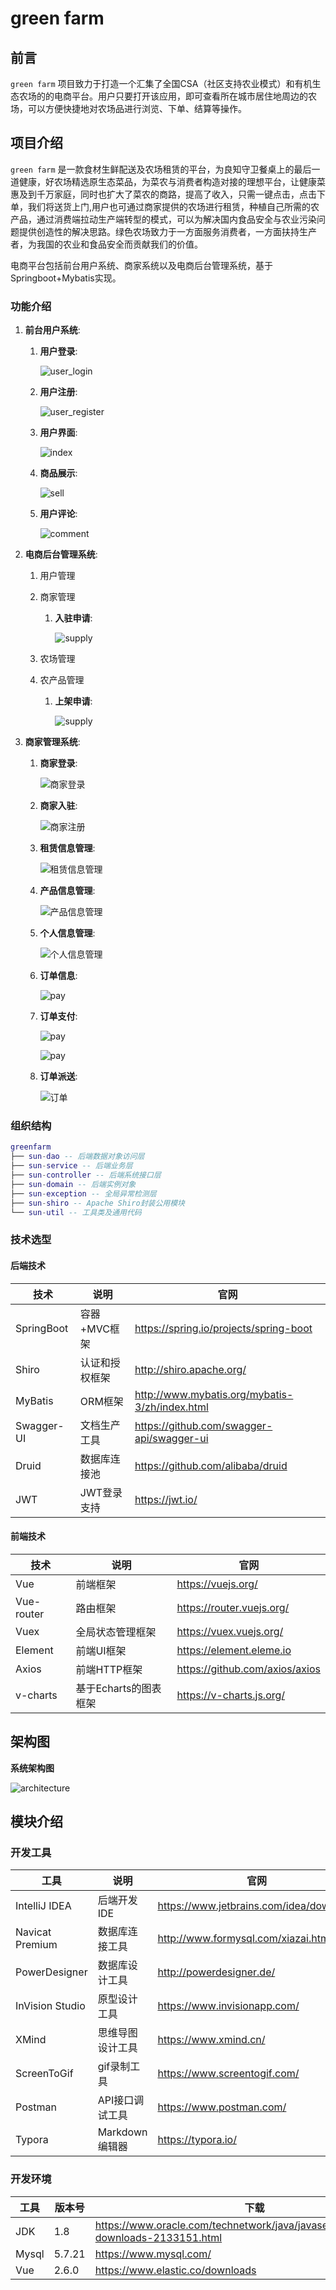 # green farm

## 前言

`green farm` 项目致力于打造一个汇集了全国CSA（社区支持农业模式）和有机生态农场的的电商平台。用户只要打开该应用，即可查看所在城市居住地周边的农场，可以方便快捷地对农场品进行浏览、下单、结算等操作。



## 项目介绍

`green farm` 是一款食材生鲜配送及农场租赁的平台，为良知守卫餐桌上的最后一道健康，好农场精选原生态菜品，为菜农与消费者构造对接的理想平台，让健康菜惠及到千万家庭，同时也扩大了菜农的商路，提高了收入，只需一键点击，点击下单，我们将送货上门,用户也可通过商家提供的农场进行租赁，种植自己所需的农产品，通过消费端拉动生产端转型的模式，可以为解决国内食品安全与农业污染问题提供创造性的解决思路。绿色农场致力于一方面服务消费者，一方面扶持生产者，为我国的农业和食品安全而贡献我们的价值。

电商平台包括前台用户系统、商家系统以及电商后台管理系统，基于Springboot+Mybatis实现。



### 功能介绍

1. **前台用户系统**:

   1. **用户登录**:

      ![user_login](https://github.com/RaySunWHUT/GreenFarm/blob/master/assets/user_login.png)

   2. **用户注册**:

      ![user_register](https://github.com/RaySunWHUT/GreenFarm/blob/master/assets/user_register.png)

   3. **用户界面**:

      ![index](https://github.com/RaySunWHUT/GreenFarm/blob/master/assets/index.png)

   4. **商品展示**:

      ![sell](https://github.com/RaySunWHUT/GreenFarm/blob/master/assets/sell.png)

   5. **用户评论**:

      ![comment](https://github.com/RaySunWHUT/GreenFarm/blob/master/assets/comment.png)

2. **电商后台管理系统**:

   1. 用户管理

   2. 商家管理

      1. **入驻申请**:

         ![supply](https://github.com/RaySunWHUT/GreenFarm/blob/master/assets/back.png)	

   3. 农场管理

   4. 农产品管理

      1. **上架申请**:

         ![supply](https://github.com/RaySunWHUT/GreenFarm/blob/master/assets/back.png)

      



3. **商家管理系统**:

   1. **商家登录**:

      ![商家登录](https://github.com/RaySunWHUT/GreenFarm/blob/master/assets/greenfarm.png)

   2. **商家入驻**:

      ![商家注册](https://github.com/RaySunWHUT/GreenFarm/blob/master/assets/register.png)

   3. **租赁信息管理**:

      ![租赁信息管理](https://github.com/RaySunWHUT/GreenFarm/blob/master/assets/rend_manager.png)

   4. **产品信息管理**:

      ![产品信息管理](https://github.com/RaySunWHUT/GreenFarm/blob/master/assets/product_manager.png)

   5. **个人信息管理**:

      ![个人信息管理](https://github.com/RaySunWHUT/GreenFarm/blob/master/assets/person_manager.png)

   6. **订单信息**:

      ![pay](https://github.com/RaySunWHUT/GreenFarm/blob/master/assets/pay.png)

   7. **订单支付**:

      ![pay](https://github.com/RaySunWHUT/GreenFarm/blob/master/assets/pay1.png)

      ![pay](https://github.com/RaySunWHUT/GreenFarm/blob/master/assets/pay2.png)

   8. **订单派送**:

      ![订单](https://github.com/RaySunWHUT/GreenFarm/blob/master/assets/map.png)



### 组织结构

``` lua
greenfarm
├── sun-dao -- 后端数据对象访问层
├── sun-service -- 后端业务层
├── sun-controller -- 后端系统接口层
├── sun-domain -- 后端实例对象
├── sun-exception -- 全局异常检测层
├── sun-shiro -- Apache Shiro封装公用模块
└── sun-util -- 工具类及通用代码
```

### 技术选型

#### 后端技术

| 技术       | 说明           | 官网                                           |
| ---------- | -------------- | ---------------------------------------------- |
| SpringBoot | 容器+MVC框架   | https://spring.io/projects/spring-boot         |
| Shiro      | 认证和授权框架 | http://shiro.apache.org/                       |
| MyBatis    | ORM框架        | http://www.mybatis.org/mybatis-3/zh/index.html |
| Swagger-UI | 文档生产工具   | https://github.com/swagger-api/swagger-ui      |
| Druid      | 数据库连接池   | https://github.com/alibaba/druid               |
| JWT        | JWT登录支持    | https://jwt.io/                                |



#### 前端技术

| 技术       | 说明                  | 官网                           |
| ---------- | --------------------- | ------------------------------ |
| Vue        | 前端框架              | https://vuejs.org/             |
| Vue-router | 路由框架              | https://router.vuejs.org/      |
| Vuex       | 全局状态管理框架      | https://vuex.vuejs.org/        |
| Element    | 前端UI框架            | https://element.eleme.io       |
| Axios      | 前端HTTP框架          | https://github.com/axios/axios |
| v-charts   | 基于Echarts的图表框架 | https://v-charts.js.org/       |



## 架构图

**系统架构图**

![architecture](https://github.com/RaySunWHUT/GreenFarm/blob/master/assets/achitecture.png)

## 模块介绍

### 开发工具

| 工具            | 说明             | 官网                                    |
| --------------- | ---------------- | --------------------------------------- |
| IntelliJ IDEA   | 后端开发IDE      | https://www.jetbrains.com/idea/download |
| Navicat Premium | 数据库连接工具   | http://www.formysql.com/xiazai.html     |
| PowerDesigner   | 数据库设计工具   | http://powerdesigner.de/                |
| InVision Studio | 原型设计工具     | https://www.invisionapp.com/            |
| XMind           | 思维导图设计工具 | https://www.xmind.cn/                   |
| ScreenToGif     | gif录制工具      | https://www.screentogif.com/            |
| Postman         | API接口调试工具  | https://www.postman.com/                |
| Typora          | Markdown编辑器   | https://typora.io/                      |



### 开发环境

| 工具  | 版本号 | 下载                                                         |
| ----- | ------ | ------------------------------------------------------------ |
| JDK   | 1.8    | https://www.oracle.com/technetwork/java/javase/downloads/jdk8-downloads-2133151.html |
| Mysql | 5.7.21 | https://www.mysql.com/                                       |
| Vue   | 2.6.0  | https://www.elastic.co/downloads                             |



